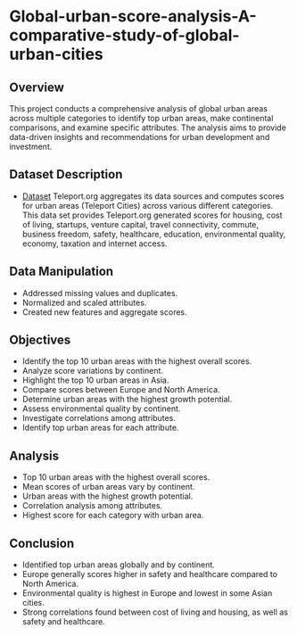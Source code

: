 # Global-urban-score-analysis-A-comparative-study-of-global-urban-cities

## Overview
This project conducts a comprehensive analysis of global urban areas across multiple categories to identify top urban areas, make continental comparisons, and examine specific attributes. The analysis aims to provide data-driven insights and recommendations for urban development and investment.

## Dataset Description
- [Dataset](https://www.kaggle.com/datasets/orhankaramancode/city-quality-of-life-dataset/data)
Teleport.org aggregates its data sources and computes scores for urban areas (Teleport Cities) across various different categories. This data set provides Teleport.org generated scores for housing, cost of living, startups, venture capital, travel connectivity, commute, business freedom, safety, healthcare, education, environmental quality, economy, taxation and internet access.  

## Data Manipulation
- Addressed missing values and duplicates.
- Normalized and scaled attributes.
- Created new features and aggregate scores.

## Objectives
- Identify the top 10 urban areas with the highest overall scores.
- Analyze score variations by continent.
- Highlight the top 10 urban areas in Asia.
- Compare scores between Europe and North America.
- Determine urban areas with the highest growth potential.
- Assess environmental quality by continent.
- Investigate correlations among attributes.
- Identify top urban areas for each attribute.

## Analysis
- Top 10 urban areas with the highest overall scores.
- Mean scores of urban areas vary by continent.
- Urban areas with the highest growth potential.
- Correlation analysis among attributes.
- Highest score for each category with urban area.

## Conclusion
- Identified top urban areas globally and by continent.
- Europe generally scores higher in safety and healthcare compared to North America.
- Environmental quality is highest in Europe and lowest in some Asian cities.
- Strong correlations found between cost of living and housing, as well as safety and healthcare.
